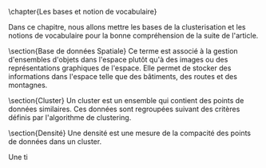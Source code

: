 \chapter{Les bases et notion de vocabulaire}

Dans ce chapitre, nous allons mettre les bases de la clusterisation et les notions de vocabulaire pour la bonne compréhension de la suite de l'article.

\section{Base de données Spatiale}
Ce terme est associé à la gestion d'ensembles d'objets dans l'espace plutôt qu'à des images ou des représentations graphiques de l'espace. Elle permet de stocker des informations dans l'espace telle que des bâtiments, des routes et des montagnes.

\section{Cluster}
Un cluster est un ensemble qui contient des points de données similaires. Ces données sont regroupées suivant des critères définis par l'algorithme de clustering.

\section{Densité}
Une densité est une mesure de la compacité des points de données dans un cluster.

Une ti
